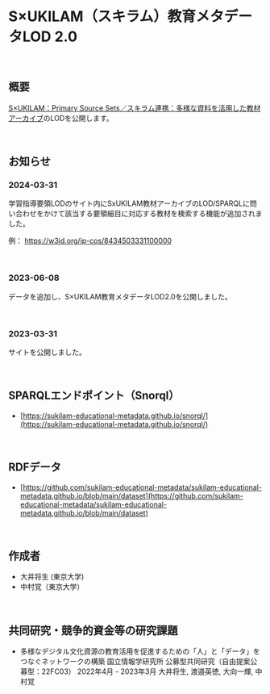 # S×UKILAM（スキラム）教育メタデータLOD 2.0

<br/>

## 概要

[S×UKILAM：Primary Source Sets／スキラム連携：多様な資料を活用した教材アーカイブ](https://adeac.jp/adeac-lab/top/SxUKILAM/index.html)のLODを公開します。

<br/>

## お知らせ

### 2024-03-31

学習指導要領LODのサイト内にSxUKILAM教材アーカイブのLOD/SPARQLに問い合わせをかけて該当する要領細目に対応する教材を検索する機能が追加されました。

例： https://w3id.org/jp-cos/8434503331100000

<br/>

### 2023-06-08

データを追加し、S×UKILAM教育メタデータLOD2.0を公開しました。

<br/>

### 2023-03-31

サイトを公開しました。

<br/>

## SPARQLエンドポイント（Snorql）

- [https://sukilam-educational-metadata.github.io/snorql/](https://sukilam-educational-metadata.github.io/snorql/)

<br/>

## RDFデータ

- [https://github.com/sukilam-educational-metadata/sukilam-educational-metadata.github.io/blob/main/dataset](https://github.com/sukilam-educational-metadata/sukilam-educational-metadata.github.io/blob/main/dataset)

<br/>

## 作成者

- 大井将生 (東京大学)
- 中村覚（東京大学）

<!-- データセットに関する問い合わせは  までお問い合わせください。 -->

<br/>

## 共同研究・競争的資金等の研究課題

- 多様なデジタル文化資源の教育活用を促進するための「人」と「データ」を つなぐネットワークの構築 
国立情報学研究所 公募型共同研究（自由提案公募型：22FC03） 2022年4月 - 2023年3月
大井将生, 渡邉英徳, 大向一輝, 中村覚
